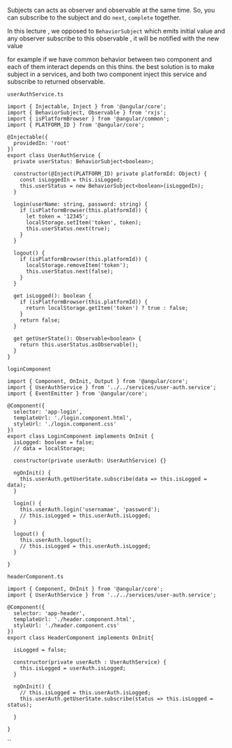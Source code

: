 Subjects can acts as observer and observable at the same time.
So, you can subscribe to the subject and do `next`, `complete` together.

In this lecture , we opposed to `BehaviorSubject` which emits initial value and any observer subscribe to this observable , it will be notified with the new value

for example if we have common behavior between two component and each of them interact depends on this thins. the best solution is to make subject in a services, and both two component inject this service and subscribe to returned observable.

`userAuthService.ts`
```TS
import { Injectable, Inject } from '@angular/core';
import { BehaviorSubject, Observable } from 'rxjs';
import { isPlatformBrowser } from '@angular/common';
import { PLATFORM_ID } from '@angular/core';

@Injectable({
  providedIn: 'root'
})
export class UserAuthService {
  private userStatus: BehaviorSubject<boolean>;

  constructor(@Inject(PLATFORM_ID) private platformId: Object) {
    const isLoggedIn = this.isLogged;
    this.userStatus = new BehaviorSubject<boolean>(isLoggedIn);
  }

  login(userName: string, password: string) {
    if (isPlatformBrowser(this.platformId)) {
      let token = '12345';
      localStorage.setItem('token', token);
      this.userStatus.next(true);
    }
  }

  logout() {
    if (isPlatformBrowser(this.platformId)) {
      localStorage.removeItem('token');
      this.userStatus.next(false);
    }
  }

  get isLogged(): boolean {
    if (isPlatformBrowser(this.platformId)) {
      return localStorage.getItem('token') ? true : false;
    }
    return false;
  }

  get getUserState(): Observable<boolean> {
    return this.userStatus.asObservable();
  }
}

```

`loginComponent`
```TS
import { Component, OnInit, Output } from '@angular/core';
import { UserAuthService } from '../../services/user-auth.service';
import { EventEmitter } from '@angular/core';

@Component({
  selector: 'app-login',
  templateUrl: './login.component.html',
  styleUrl: './login.component.css'
})
export class LoginComponent implements OnInit {
  isLogged: boolean = false;
  // data = localStorage;

  constructor(private userAuth: UserAuthService) {}
  
  ngOnInit() {
    this.userAuth.getUserState.subscribe(data => this.isLogged = data);
  }

  login() {
    this.userAuth.login('usernamae', 'password');
    // this.isLogged = this.userAuth.isLogged;
  }

  logout() {
    this.userAuth.logout();
    // this.isLogged = this.userAuth.isLogged;
  }
  
}
```

`headerComponent.ts`
```TS
import { Component, OnInit } from '@angular/core';
import { UserAuthService } from '../../services/user-auth.service';

@Component({
  selector: 'app-header',
  templateUrl: './header.component.html',
  styleUrl: './header.component.css'
})
export class HeaderComponent implements OnInit{

  isLogged = false;

  constructor(private userAuth : UserAuthService) {
    this.isLogged = userAuth.isLogged;
  }

  ngOnInit() {
    // this.isLogged = this.userAuth.isLogged;
    this.userAuth.getUserState.subscribe(status => this.isLogged = status);

  }

}
```
``


